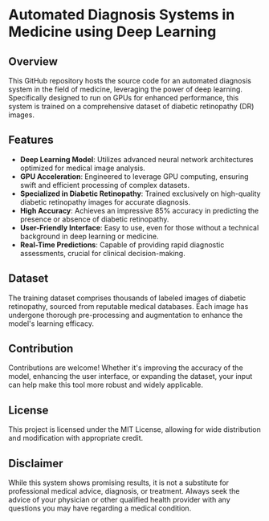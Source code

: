 # Automated Diagnosis Systems in Medicine using Deep Learning

## Overview
This GitHub repository hosts the source code for an automated diagnosis system in the field of medicine, leveraging the power of deep learning. Specifically designed to run on GPUs for enhanced performance, this system is trained on a comprehensive dataset of diabetic retinopathy (DR) images.

## Features
- **Deep Learning Model**: Utilizes advanced neural network architectures optimized for medical image analysis.
- **GPU Acceleration**: Engineered to leverage GPU computing, ensuring swift and efficient processing of complex datasets.
- **Specialized in Diabetic Retinopathy**: Trained exclusively on high-quality diabetic retinopathy images for accurate diagnosis.
- **High Accuracy**: Achieves an impressive 85% accuracy in predicting the presence or absence of diabetic retinopathy.
- **User-Friendly Interface**: Easy to use, even for those without a technical background in deep learning or medicine.
- **Real-Time Predictions**: Capable of providing rapid diagnostic assessments, crucial for clinical decision-making.

## Dataset
The training dataset comprises thousands of labeled images of diabetic retinopathy, sourced from reputable medical databases. Each image has undergone thorough pre-processing and augmentation to enhance the model's learning efficacy.

## Contribution
Contributions are welcome! Whether it's improving the accuracy of the model, enhancing the user interface, or expanding the dataset, your input can help make this tool more robust and widely applicable.

## License
This project is licensed under the MIT License, allowing for wide distribution and modification with appropriate credit.

## Disclaimer
While this system shows promising results, it is not a substitute for professional medical advice, diagnosis, or treatment. Always seek the advice of your physician or other qualified health provider with any questions you may have regarding a medical condition.
